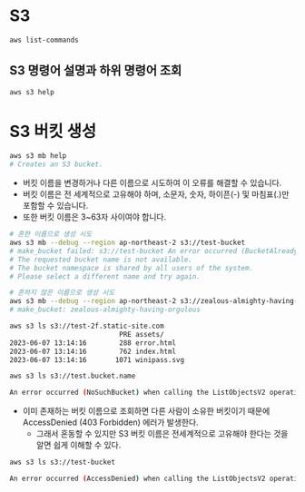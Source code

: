 # S3

```sh
aws list-commands
```

## S3 명령어 설명과 하위 명령어 조회

```sh
aws s3 help
```

# S3 버킷 생성

```sh
aws s3 mb help
# Creates an S3 bucket.
```

- 버킷 이름을 변경하거나 다른 이름으로 시도하여 이 오류를 해결할 수 있습니다.
- 버킷 이름은 전 세계적으로 고유해야 하며, 소문자, 숫자, 하이픈(-) 및 마침표(.)만 포함할 수 있습니다.
- 또한 버킷 이름은 3~63자 사이여야 합니다.

```sh
# 흔한 이름으로 생성 시도
aws s3 mb --debug --region ap-northeast-2 s3://test-bucket
# make_bucket failed: s3://test-bucket An error occurred (BucketAlreadyExists) when calling the CreateBucket operation:
# The requested bucket name is not available.
# The bucket namespace is shared by all users of the system.
# Please select a different name and try again.
```

```sh
# 흔하지 않은 이름으로 생성 시도
aws s3 mb --debug --region ap-northeast-2 s3://zealous-almighty-having-orgulous
# make_bucket: zealous-almighty-having-orgulous
```

```sh
aws s3 ls s3://test-2f.static-site.com
                           PRE assets/
2023-06-07 13:14:16        288 error.html
2023-06-07 13:14:16        762 index.html
2023-06-07 13:14:16       1071 winipass.svg
```

```sh
aws s3 ls s3://test.bucket.name

An error occurred (NoSuchBucket) when calling the ListObjectsV2 operation: The specified bucket does not exist
```

- 이미 존재하는 버킷 이름으로 조회하면 다른 사람이 소유한 버킷이기 때문에 AccessDenied (403 Forbidden) 에러가 발생한다.
  - 그래서 혼동할 수 있지만 S3 버킷 이름은 전세계적으로 고유해야 한다는 것을 알면 쉽게 이해할 수 있다.

```sh
aws s3 ls s3://test-bucket

An error occurred (AccessDenied) when calling the ListObjectsV2 operation: Access Denied
```
